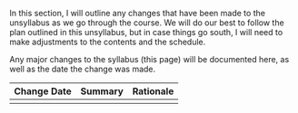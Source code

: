 In this section, I will outline any changes that have been made to the unsyllabus as we go through the course.
We will do our best to follow the plan outlined in this unsyllabus, but in case things go south, I will need to make adjustments to the contents and the schedule.

Any major changes to the syllabus (this page) will be documented here, as well as the date the change was made. 

| Change Date | Summary | Rationale |
|-------------|---------|-----------|
| | | |